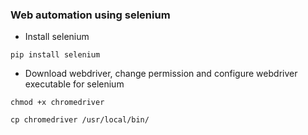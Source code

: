 ### Web automation using selenium

- Install selenium
```commandline
pip install selenium
```
- Download webdriver, change permission and configure webdriver executable for selenium
```commandline
chmod +x chromedriver
```
```commandline
cp chromedriver /usr/local/bin/
```